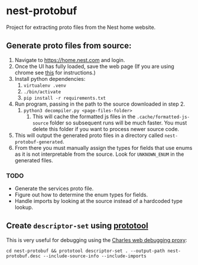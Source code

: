 # nest-protobuf
Project for extracting proto files from the Nest home website.

## Generate proto files from source:

1. Navigate to https://home.nest.com and login.
2. Once the UI has fully loaded, save the web page (If you are using chrome see [this](https://support.google.com/chrome/answer/7343019?co=GENIE.Platform%3DDesktop&hl=en) for instructions.)
3. Install python dependencies:
   1. `virtualenv .venv`
   2. `./bin/activate`
   3. `pip install -r requirements.txt`
4. Run program, passing in the path to the source downloaded in step 2.
   1. `python3 decompiler.py <page-files-folder>`
      1. This will cache the formatted js files in the `.cache/formatted-js-source` folder so subsequent runs will be much faster. You must delete this folder if you want to process newer source code.
5. This will output the generated proto files in a directory called `nest-protobuf-generated`.
6. From there you must manually assign the types for fields that use enums as it is not interpretable from the source. Look for `UNKNOWN_ENUM` in the generated files.


### TODO
* Generate the services proto file.
* Figure out how to determine the enum types for fields.
* Handle imports by looking at the source instead of a hardcoded type lookup.


## Create `descriptor-set` using [prototool](https://github.com/uber/prototool#prototool-descriptor-set)
This is very useful for debugging using the [Charles web debugging proxy](https://www.charlesproxy.com/):
```
cd nest-protobuf && prototool descriptor-set . --output-path nest-protobuf.desc --include-source-info --include-imports
```